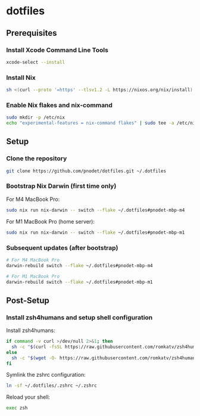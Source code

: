 # dotfiles

## Prerequisites

### Install Xcode Command Line Tools

```sh
xcode-select --install
```

### Install Nix

```sh
sh <(curl --proto '=https' --tlsv1.2 -L https://nixos.org/nix/install)
```

### Enable Nix flakes and nix-command

```sh
sudo mkdir -p /etc/nix
echo "experimental-features = nix-command flakes" | sudo tee -a /etc/nix/nix.conf
```

## Setup

### Clone the repository

```sh
git clone https://github.com/pnodet/dotfiles.git ~/.dotfiles
```

### Bootstrap Nix Darwin (first time only)

For M4 MacBook Pro:

```sh
sudo nix run nix-darwin -- switch --flake ~/.dotfiles#pnodet-mbp-m4
```

For M1 MacBook Pro (home server):

```sh
sudo nix run nix-darwin -- switch --flake ~/.dotfiles#pnodet-mbp-m1
```

### Subsequent updates (after bootstrap)

```sh
# For M4 MacBook Pro
darwin-rebuild switch --flake ~/.dotfiles#pnodet-mbp-m4

# For M1 MacBook Pro
darwin-rebuild switch --flake ~/.dotfiles#pnodet-mbp-m1
```

## Post-Setup

### Install zsh4humans and setup shell configuration

Install zsh4humans:

```sh
if command -v curl >/dev/null 2>&1; then
  sh -c "$(curl -fsSL https://raw.githubusercontent.com/romkatv/zsh4humans/v5/install)"
else
  sh -c "$(wget -O- https://raw.githubusercontent.com/romkatv/zsh4humans/v5/install)"
fi
```

Symlink the zshrc configuration:

```sh
ln -sf ~/.dotfiles/.zshrc ~/.zshrc
```

Reload your shell:

```sh
exec zsh
```
